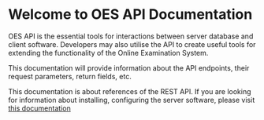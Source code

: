 # Welcome to OES API Documentation

OES API is the essential tools for interactions between server database and client software.
Developers may also utilise the API to create useful tools for extending the functionality
of the Online Examination System.

This documentation will provide information about the API endpoints, their request parameters,
return fields, etc.

<note>
This documentation is about references of the REST API.
If you are looking for information about installing, configuring the server software,
please visit <a href="https://example.com/">this documentation<!-- TODO: include the actual link --></a>
</note>